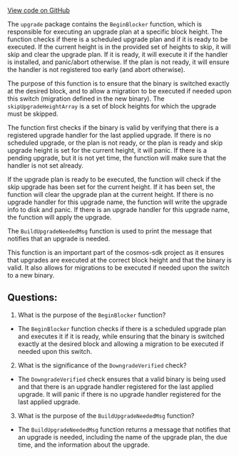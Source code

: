 [View code on GitHub](https://github.com/cosmos/cosmos-sdk/blob/main/x/upgrade/abci.go)

The `upgrade` package contains the `BeginBlocker` function, which is responsible for executing an upgrade plan at a specific block height. The function checks if there is a scheduled upgrade plan and if it is ready to be executed. If the current height is in the provided set of heights to skip, it will skip and clear the upgrade plan. If it is ready, it will execute it if the handler is installed, and panic/abort otherwise. If the plan is not ready, it will ensure the handler is not registered too early (and abort otherwise).

The purpose of this function is to ensure that the binary is switched exactly at the desired block, and to allow a migration to be executed if needed upon this switch (migration defined in the new binary). The `skipUpgradeHeightArray` is a set of block heights for which the upgrade must be skipped.

The function first checks if the binary is valid by verifying that there is a registered upgrade handler for the last applied upgrade. If there is no scheduled upgrade, or the plan is not ready, or the plan is ready and skip upgrade height is set for the current height, it will panic. If there is a pending upgrade, but it is not yet time, the function will make sure that the handler is not set already.

If the upgrade plan is ready to be executed, the function will check if the skip upgrade has been set for the current height. If it has been set, the function will clear the upgrade plan at the current height. If there is no upgrade handler for this upgrade name, the function will write the upgrade info to disk and panic. If there is an upgrade handler for this upgrade name, the function will apply the upgrade.

The `BuildUpgradeNeededMsg` function is used to print the message that notifies that an upgrade is needed.

This function is an important part of the cosmos-sdk project as it ensures that upgrades are executed at the correct block height and that the binary is valid. It also allows for migrations to be executed if needed upon the switch to a new binary.
## Questions: 
 1. What is the purpose of the `BeginBlocker` function?
- The `BeginBlocker` function checks if there is a scheduled upgrade plan and executes it if it is ready, while ensuring that the binary is switched exactly at the desired block and allowing a migration to be executed if needed upon this switch.

2. What is the significance of the `DowngradeVerified` check?
- The `DowngradeVerified` check ensures that a valid binary is being used and that there is an upgrade handler registered for the last applied upgrade. It will panic if there is no upgrade handler registered for the last applied upgrade.

3. What is the purpose of the `BuildUpgradeNeededMsg` function?
- The `BuildUpgradeNeededMsg` function returns a message that notifies that an upgrade is needed, including the name of the upgrade plan, the due time, and the information about the upgrade.
